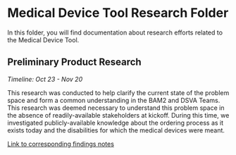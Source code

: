 # Medical Device Tool Research Folder

In this folder, you will find documentation about research efforts related to the Medical Device Tool.

## Preliminary Product Research
_Timeline: Oct 23 - Nov 20_

This research was conducted to help clarify the current state of the problem space and form a common understanding in the BAM2 and DSVA Teams. This research was deemed necessary to understand this problem space in the absence of readily-available stakeholders at kickoff. During this time, we investigated publicly-available knowledge about the ordering process as it exists today and the disabilities for which the medical devices were meant.

[Link to corresponding findings notes]()
